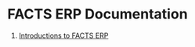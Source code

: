 # FACTS ERP Documentation

1. [Introductions to FACTS ERP](<Book 01/Introduction-to-FACTS_ERP-and-Customization.md>)